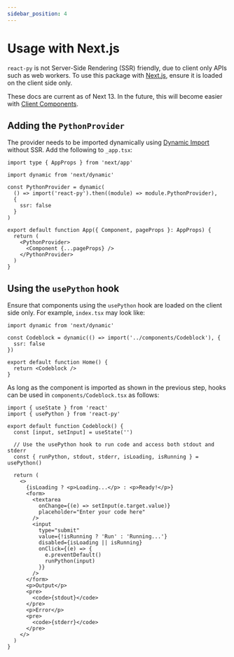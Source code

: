 ```yaml
---
sidebar_position: 4
---
```


# Usage with Next.js

`react-py` is not Server-Side Rendering (SSR) friendly, due to client only APIs such as web workers. To use this package with [Next.js](https://nextjs.org), ensure it is loaded on the client side only.

These docs are current as of Next 13. In the future, this will become easier with [Client Components](https://beta.nextjs.org/docs/rendering/server-and-client-components#client-components).

## Adding the `PythonProvider`

The provider needs to be imported dynamically using [Dynamic Import](https://nextjs.org/docs/advanced-features/dynamic-import) without SSR. Add the following to `_app.tsx`:

```tsx
import type { AppProps } from 'next/app'

import dynamic from 'next/dynamic'

const PythonProvider = dynamic(
  () => import('react-py').then((module) => module.PythonProvider),
  {
    ssr: false
  }
)

export default function App({ Component, pageProps }: AppProps) {
  return (
    <PythonProvider>
      <Component {...pageProps} />
    </PythonProvider>
  )
}
```

## Using the `usePython` hook

Ensure that components using the `usePython` hook are loaded on the client side only. For example, `index.tsx` may look like:

```tsx
import dynamic from 'next/dynamic'

const Codeblock = dynamic(() => import('../components/Codeblock'), {
  ssr: false
})

export default function Home() {
  return <Codeblock />
}
```

As long as the component is imported as shown in the previous step, hooks can be used in `components/Codeblock.tsx` as follows:

```tsx
import { useState } from 'react'
import { usePython } from 'react-py'

export default function Codeblock() {
  const [input, setInput] = useState('')

  // Use the usePython hook to run code and access both stdout and stderr
  const { runPython, stdout, stderr, isLoading, isRunning } = usePython()

  return (
    <>
      {isLoading ? <p>Loading...</p> : <p>Ready!</p>}
      <form>
        <textarea
          onChange={(e) => setInput(e.target.value)}
          placeholder="Enter your code here"
        />
        <input
          type="submit"
          value={!isRunning ? 'Run' : 'Running...'}
          disabled={isLoading || isRunning}
          onClick={(e) => {
            e.preventDefault()
            runPython(input)
          }}
        />
      </form>
      <p>Output</p>
      <pre>
        <code>{stdout}</code>
      </pre>
      <p>Error</p>
      <pre>
        <code>{stderr}</code>
      </pre>
    </>
  )
}
```
